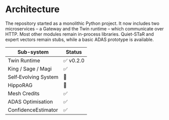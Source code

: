# Architecture

The repository started as a monolithic Python project. It now includes two
microservices – a Gateway and the Twin runtime – which communicate over HTTP.
Most other modules remain in-process libraries. Quiet-STaR and expert vectors
remain stubs, while a basic ADAS prototype is available.

<!--feature-matrix-start-->
| Sub-system | Status |
|------------|--------|
| Twin Runtime | ✅ v0.2.0 |
| King / Sage / Magi | ✅ |
| Self‑Evolving System | 🔴 |
| HippoRAG | 🔴 |
| Mesh Credits | ✅ |
| ADAS Optimisation | ✅ |
| ConfidenceEstimator | ✅ |
<!--feature-matrix-end-->

